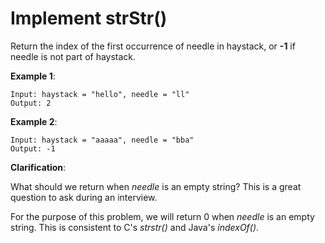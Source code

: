 # Implement strStr()

Return the index of the first occurrence of needle in haystack, or **-1** if needle is not part of haystack.

**Example 1**:
```
Input: haystack = "hello", needle = "ll"
Output: 2
```

**Example 2**:
```
Input: haystack = "aaaaa", needle = "bba"
Output: -1
```

**Clarification**:

What should we return when *needle* is an empty string? This is a great question to ask during an interview.

For the purpose of this problem, we will return 0 when *needle* is an empty string. This is consistent to C's *strstr()* and Java's *indexOf()*.
